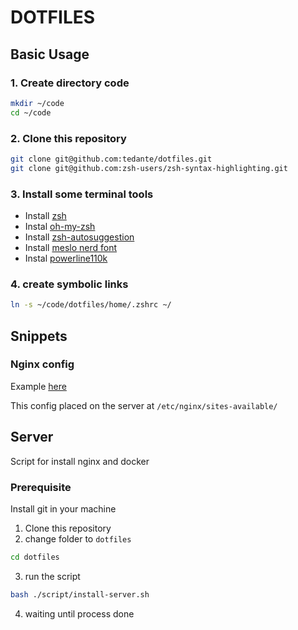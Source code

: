# DOTFILES

## Basic Usage
### 1. Create directory code

```bash
mkdir ~/code
cd ~/code
```

### 2. Clone this repository
```bash
git clone git@github.com:tedante/dotfiles.git
git clone git@github.com:zsh-users/zsh-syntax-highlighting.git
```
### 3. Install some terminal tools
- Install [zsh](https://github.com/ohmyzsh/ohmyzsh/wiki/Installing-ZSH)
- Instal [oh-my-zsh](https://ohmyz.sh/#install)
- Install [zsh-autosuggestion](https://github.com/zsh-users/zsh-autosuggestions/blob/master/INSTALL.md#oh-my-zsh)
- Install [meslo nerd font](https://github.com/romkatv/powerlevel10k)
- Instal [powerline110k](https://github.com/romkatv/powerlevel10k)
### 4. create symbolic links

```bash
ln -s ~/code/dotfiles/home/.zshrc ~/
```

## Snippets
### Nginx config
Example [here](./templates/sub.domain.com.bak)

This config placed on the server at `/etc/nginx/sites-available/`

## Server
Script for install nginx and docker

### Prerequisite
Install git in your machine

1. Clone this repository
2. change folder to `dotfiles`
```bash
cd dotfiles
```
3. run the script 
```bash
bash ./script/install-server.sh
```
4. waiting until process done

